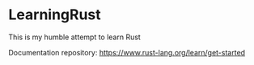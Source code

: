 # LearningRust
 
This is my humble attempt to learn Rust

Documentation repository: https://www.rust-lang.org/learn/get-started
